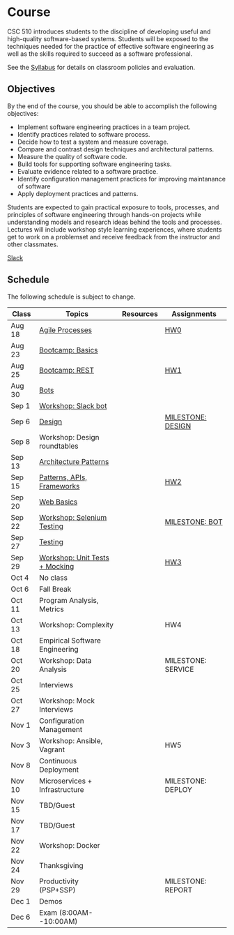 # Course

CSC 510 introduces students to the discipline of developing useful and high-quality software-based systems. Students will be exposed to the techniques needed for the practice of effective software engineering as well as the skills required to succeed as a software professional. 

See the [Syllabus](https://github.com/CSC-510/Course/blob/master/Syllabus.md) for details on classroom policies and evaluation.

## Objectives

By the end of the course, you should be able to accomplish the following objectives:

* Implement software engineering practices in a team project.
* Identify practices related to software process.
* Decide how to test a system and measure coverage.
* Compare and contrast design techniques and architectural patterns.
* Measure the quality of software code.
* Build tools for supporting software engineering tasks.
* Evaluate evidence related to a software practice.
* Identify configuration management practices for improving maintanance of software
* Apply deployment practices and patterns.

Students are expected to gain practical exposure to tools, processes, and principles of software engineering through hands-on projects while understanding models and research ideas behind the tools and processes.  Lectures will include workshop style learning experiences, where students get to work on a problemset and receive feedback from the instructor and other classmates.

[Slack](http://csc510-fall16.slack.com)

## Schedule

The following schedule is subject to change.

| Class    | Topics                           |  Resources | Assignments       |
|----------|----------------------------------|------------| ----------------  |
| Aug 18   | [Agile Processes](http://tiny.cc/AgileProcesses)|            | [HW0](https://github.com/CSC-510/Course/blob/master/HW/HW0.md) |
| Aug 23   | [Bootcamp: Basics](https://github.com/REU-SOS/EngineeringBasics)  |            |                   |
| Aug 25   | [Bootcamp: REST](https://github.com/CSC-510/REST-SELENIUM) | |[HW1](https://github.com/CSC-510/Course/blob/master/HW/HW1.md)                |
| Aug 30   | [Bots](https://docs.google.com/presentation/d/1JClXhqNX8ufzmxoDpVPCLRDlqu4tUkvbJgwYICw70kM/edit)                             |            |                   |
| Sep  1   | [Workshop: Slack bot](https://github.com/CSC-510/SlackBot)              |            |                   |
| Sep  6   | [Design](https://docs.google.com/presentation/d/1FCjm3WC7_1v0GcSSKIO_kedgEQinSNctF5Jzi8B_AnQ/edit#slide=id.p)                           |            | [MILESTONE: DESIGN](https://github.com/CSC-510/Course/blob/master/Project/DESIGN.md) |
| Sep  8   | Workshop: Design roundtables     |            |                   |
| Sep 13   | [Architecture Patterns](https://docs.google.com/presentation/d/1D0aPLORphqV4afYeoRnMP-EflsNPhn6X_U-rPe-eZwM/edit#slide=id.g135f76a147_2_14)                    |            |                   |
| Sep 15   | [Patterns, APIs, Frameworks](https://docs.google.com/presentation/d/1tWY1HG8NQT568LxDGo6nDw2HHlRh_F2oaB-pD4UYh7E/edit#slide=id.p)       |            | [HW2](https://github.com/CSC-510/Course/blob/master/HW/HW2.md)               |
| Sep 20   | [Web Basics](https://docs.google.com/presentation/d/1fVB_Yao_FB3RUbQlqyQeLnILmzwKpHnG4cA9Tv6K330/edit#slide=id.g172d8d50d2_0_137)                       |            |                   |
| Sep 22   | [Workshop: Selenium Testing](https://github.com/CSC-510/REST-SELENIUM/blob/master/README.md#data-collection)       |            | [MILESTONE: BOT](https://github.com/CSC-510/Course/blob/master/Project/BOT.md)    |
| Sep 27   | [Testing](https://docs.google.com/presentation/d/1TzanyFc0eJB50BRDFmX72PDkSkWzEuFSpyZN6MYL0ZE/edit#slide=id.g136d0b57a3_0_51)                          |            |                   |
| Sep 29   | [Workshop: Unit Tests + Mocking](https://github.com/CSC-510/Mocking)   |            | [HW3](https://github.com/CSC-510/Course/blob/master/HW/HW3.md)               |
| Oct  4   | No class                         |            |                   |
| Oct  6   | Fall Break                       |            |                   |
| Oct 11   | Program Analysis, Metrics        |            |                   |
| Oct 13   | Workshop: Complexity             |            | HW4               |
| Oct 18   | Empirical Software Engineering   |            |                   |
| Oct 20   | Workshop: Data Analysis          |            |MILESTONE: SERVICE |            
| Oct 25   | Interviews                       |            |                   |
| Oct 27   | Workshop: Mock Interviews        |            |                   |
| Nov  1   | Configuration Management         |            |                   |
| Nov  3   | Workshop: Ansible, Vagrant       |            | HW5               |
| Nov  8   | Continuous Deployment            |            |                   |
| Nov 10   | Microservices + Infrastructure   |            | MILESTONE: DEPLOY |
| Nov 15   | TBD/Guest                        |            |                   |
| Nov 17   | TBD/Guest                        |            |                   |
| Nov 22   | Workshop: Docker                 |            |                   |
| Nov 24   | Thanksgiving                     |            |                   |
| Nov 29   | Productivity (PSP+SSP)           |            | MILESTONE: REPORT |
| Dec  1   | Demos                            |            |                   |
| Dec  6   | Exam (8:00AM--10:00AM)           |            |                   |

